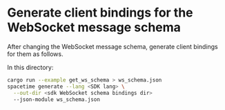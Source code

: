 # Generate client bindings for the WebSocket message schema

After changing the WebSocket message schema, generate client bindings for them as follows.

In this directory:

```sh
cargo run --example get_ws_schema > ws_schema.json
spacetime generate --lang <SDK lang> \
  --out-dir <sdk WebSocket schema bindings dir>
  --json-module ws_schema.json
```

